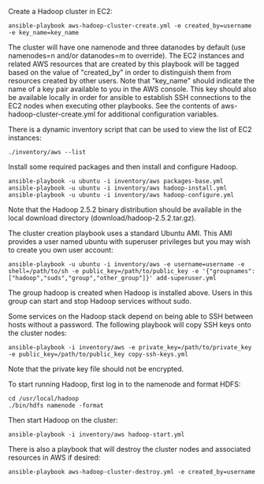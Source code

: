Create a Hadoop cluster in EC2:
```
ansible-playbook aws-hadoop-cluster-create.yml -e created_by=username -e key_name=key_name
```
The cluster will have one namenode and three datanodes by default (use namenodes=n and/or datanodes=m to override).
The EC2 instances and related AWS resources that are created by this playbook will be tagged based on the value
of "created_by" in order to distinguish them from resources created by other users.
Note that "key_name" should indicate the name of a key pair available to you in the AWS console.
This key should also be available locally in order for ansible to establish SSH connections to the EC2 nodes when executing
other playbooks.
See the contents of aws-hadoop-cluster-create.yml for additional configuration variables.

There is a dynamic inventory script that can be used to view the list of EC2 instances:
```
./inventory/aws --list
```

Install some required packages and then install and configure Hadoop.
```
ansible-playbook -u ubuntu -i inventory/aws packages-base.yml
ansible-playbook -u ubuntu -i inventory/aws hadoop-install.yml
ansible-playbook -u ubuntu -i inventory/aws hadoop-configure.yml
```
Note that the Hadoop 2.5.2 binary distribution should be available in the local download directory (download/hadoop-2.5.2.tar.gz).

The cluster creation playbook uses a standard Ubuntu AMI.
This AMI provides a user named ubuntu with superuser privileges but you may wish to create you own user account:
```
ansible-playbook -u ubuntu -i inventory/aws -e username=username -e shell=/path/to/sh -e public_key=/path/to/public_key -e '{"groupnames":["hadoop","suds","group","other_group"]}' add-superuser.yml
```
The group hadoop is created when Hadoop is installed above.
Users in this group can start and stop Hadoop services without sudo.

Some services on the Hadoop stack depend on being able to SSH between hosts without a password.
The following playbook will copy SSH keys onto the cluster nodes:
```
ansible-playbook -i inventory/aws -e private_key=/path/to/private_key -e public_key=/path/to/public_key copy-ssh-keys.yml
```
Note that the private key file should not be encrypted.

To start running Hadoop, first log in to the namenode and format HDFS:
```
cd /usr/local/hadoop
./bin/hdfs namenode -format
```
Then start Hadoop on the cluster:
```
ansible-playbook -i inventory/aws hadoop-start.yml
```

There is also a playbook that will destroy the cluster nodes and associated resources in AWS if desired:
```
ansible-playbook aws-hadoop-cluster-destroy.yml -e created_by=username
```
